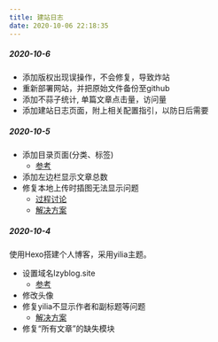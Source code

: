 ```yaml
---
title: 建站日志
date: 2020-10-06 22:18:35
---
```


##### 2020-10-6

- 添加版权出现误操作，不会修复，导致炸站
- 重新部署网站，并把原始文件备份至github
- 添加不蒜子统计, 单篇文章点击量，访问量
- 添加建站日志页面，附上相关配置指引，以防日后需要

##### 2020-10-5

- 添加目录页面(分类、标签) 
  - [参考](https://github.com/litten/hexo-theme-yilia/issues/835)
- 添加左边栏显示文章总数
- 修复本地上传时插图无法显示问题 
  - [过程讨论]()
  - [解决方案]([https://zhouhangzooo.github.io/2019/05/15/Hexo%E4%B8%8D%E6%98%BE%E7%A4%BA%E6%9C%AC%E5%9C%B0%E5%9B%BE%E7%89%87%E8%A7%A3%E5%86%B3%E6%96%B9%E6%A1%88/](https://zhouhangzooo.github.io/2019/05/15/Hexo不显示本地图片解决方案/))

##### 2020-10-4

使用Hexo搭建个人博客，采用yilia主题。
- 设置域名lzyblog.site
  - [参考](https://zhuanlan.zhihu.com/p/44213627)
- 修改头像
- 修复yilia不显示作者和副标题等问题
  - [解决方案](https://github.com/JoeyBling/hexo-theme-yilia-plus/pull/63)
- 修复“所有文章”的缺失模块